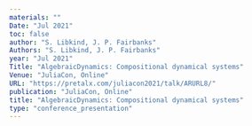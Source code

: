 ```yaml
---
materials: ""
Date: "Jul 2021"
toc: false
author: "S. Libkind, J. P. Fairbanks"
Authors: "S. Libkind, J. P. Fairbanks"
year: "Jul 2021"
Title: "AlgebraicDynamics: Compositional dynamical systems"
Venue: "JuliaCon, Online"
URL: "https://pretalx.com/juliacon2021/talk/ARURL8/"
publication: "JuliaCon, Online"
title: "AlgebraicDynamics: Compositional dynamical systems"
type: "conference_presentation"
---
```


